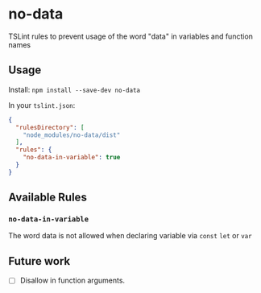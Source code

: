 # no-data
TSLint rules to prevent usage of the word "data" in variables and function names

## Usage
Install:
`npm install --save-dev no-data`

In your `tslint.json`:
```json
{
  "rulesDirectory": [
    "node_modules/no-data/dist"
  ],
  "rules": {
    "no-data-in-variable": true
  }
}
```

## Available Rules
### `no-data-in-variable`
The word data is not allowed when declaring variable via `const` `let` or `var`

## Future work
- [ ] Disallow in function arguments.

